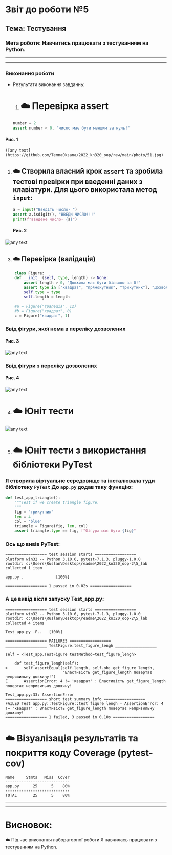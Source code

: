 # Звіт до роботи №5 
## Тема: Тестування

### Мета роботи: Навчитись працювати з тестуванням на Python. 

----
----

### Виконання роботи
- Результати виконання завданнь:
    1. # :cloud: Перевірка assert 
    ```python
    number = 2
    assert number < 0, "число має бути меншим за нуль!"
    ```
#### Рис. 1
    ![any text](https://github.com/TemnaOksana/2022_kn320_oop/raw/main/photo/51.jpg)
2. ## :cloud: Створила власний крок `assert` та зробила тестові превірки при введенні даних з клавіатури. Для цього використала метод `input`:
    ```python
    a = input("Введіть число- ")
    assert a.isdigit(), "ВВЕДИ ЧИСЛО!!!"
    print(f"введене число- {a}")
    ```
    #### Рис. 2
![any text](https://github.com/TemnaOksana/2022_kn320_oop/raw/main/photo/52.jpg)

3. ## :cloud: Перевірка (валідація)
```python
    class Figure:
    def __init__(self, type, length) -> None:
        assert length > 0, "Довжина має бути більшою за 0!"
        assert type in ["квадрат", "прямокутник", "трикутник"], "Дозволені фігури: квадрат, прямокутник, трикутник"
        self.type = type
        self.length = length

    #a = Figure("трапеція", 12)
    #b = Figure("квадрат", 0)
    c = Figure("квадрат", 1)
```
### Ввід фігури, якої нема в переліку дозволених
  #### Рис. 3
![any text](https://github.com/TemnaOksana/2022_kn320_oop/raw/main/photo/54.jpg)
### Ввід фігури з переліку дозволених
  #### Рис. 4
![any text](https://github.com/TemnaOksana/2022_kn320_oop/raw/main/photo/53.jpg)

4. # :cloud: Юніт тести

![any text](https://github.com/TemnaOksana/2022_kn320_oop/raw/main/photo/55.jpg)

5. # :cloud: Юніт тести з використання бібліотеки PyTest
### Я створила віртуальне середовище та інсталювала туди бібліотеку `PyTest` До `арр.ру` додав таку функцію:
```python
def test_app_triangle():
    """Test if we create triangle figure.
    """
    fig = "трикутник"
    len = 4
    col = 'blue'
    triangle = Figure(fig, len, col)
    assert triangle.type == fig, f"Фігура має бути {fig}"
```
### Ось що вивів PyTest:
```
================== test session starts ==================
platform win32 -- Python 3.10.6, pytest-7.1.3, pluggy-1.0.0
rootdir: c:\Users\Ruslan\Desktop\readme\2022_kn320_oop-2\5_lab
collected 1 item

app.py .              [100%]

================== 1 passed in 0.02s ==================
```
### А це вивід вісля запуску Test_app.py:

```
================== test session starts ==================
platform win32 -- Python 3.10.6, pytest-7.1.3, pluggy-1.0.0
rootdir: c:\Users\Ruslan\Desktop\readme\2022_kn320_oop-2\5_lab
collected 4 items

Test_app.py .F..   [100%]

================== FAILURES ==================
__________________ TestFigure.test_figure_lengh __________________

self = <Test_app.TestFigure testMethod=test_figure_lengh>

    def test_figure_lengh(self):
>       self.assertEqual(self.length, self.obj.get_figure_length,
                         "Властивість get_figure_length повертає непривильну довжину!")
E       AssertionError: 4 != 'квадрат' : Властивість get_figure_length повертає непривильну довжину!

Test_app.py:33: AssertionError
================== short test summary info ==================
FAILED Test_app.py::TestFigure::test_figure_lengh - AssertionError: 4 != 'квадрат' : Властивість get_figure_length повертає непривильну довжину!
================== 1 failed, 3 passed in 0.10s ==================
```

# :cloud: Візуалізація результатів та покриття коду Coverage (pytest-cov)

```
Name     Stmts   Miss  Cover
----------------------------
app.py      25      5    80%
----------------------------
TOTAL       25      5    80%
```
   
----
----

# Висновок: 
:cloud: Під час виконання лабораторної роботи Я навчилась працювати з тестуванням на Python.
